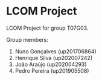 # LCOM Project

LCOM Project for group T07G03.

Group members:

1. Nuno Gonçalves (up201706864)
2. Henrique Silva (up202007242)
3. João Araújo (up202004293)
4. Pedro Pereira (up201905508)
